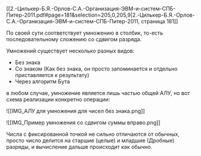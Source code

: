 [[2.-Цилькер-Б.Я.-Орлов-С.А.-Организация-ЭВМ-и-систем-СПБ-Питер-2011.pdf#page=181&selection=205,0,205,9|2.-Цилькер-Б.Я.-Орлов-С.А.-Организация-ЭВМ-и-систем-СПБ-Питер-2011, страница 181]]

По своей сути соответствует умножению в столбик, то-есть последовательному сложению со сдвигом разряда.

Умножений существует несколько разных видов:
- Без знака
- Со знаком (Как без знака, он просто запоминается и отдельно приставляется к результату)
- Через алгоритм Бута

в любом случае, умножение является лишь частью общей АЛУ, но вот схема реализации конкретно операции:

![[IMG_АЛУ для умножения для чисел без знака.png]]

![[IMG_Пример умножения со сдвигом суммы вправо.png]]

Числа с фиксированной точкой не сильно отличаются от обычных, просто число делится на старшие (целые) и младшие (Дробные) разряды, и вычисление дальше происходит как обычно.